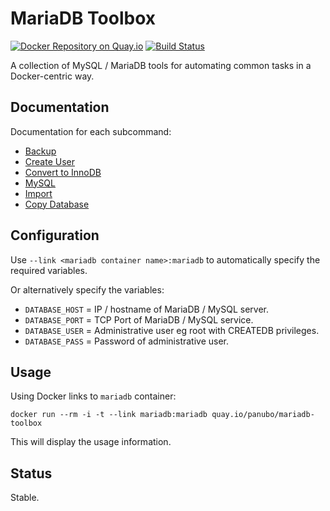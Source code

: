 # MariaDB Toolbox

[![Docker Repository on Quay.io](https://quay.io/repository/panubo/mariadb-toolbox/status "Docker Repository on Quay.io")](https://quay.io/repository/panubo/mariadb-toolbox)
[![Build Status](https://travis-ci.org/panubo/docker-mariadb-toolbox.svg?branch=master)](https://travis-ci.org/panubo/docker-mariadb-toolbox)

A collection of MySQL / MariaDB tools for automating common tasks in a Docker-centric way.

## Documentation

Documentation for each subcommand:

- [Backup](commands/backup.md)
- [Create User](commands/create-user.md)
- [Convert to InnoDB](commands/convert-to-innodb.md)
- [MySQL](commands/mysql.md)
- [Import](commands/import.md)
- [Copy Database](commands/copy-database.md)

## Configuration

Use `--link <mariadb container name>:mariadb` to automatically specify the required variables.

Or alternatively specify the variables:

- `DATABASE_HOST` = IP / hostname of MariaDB / MySQL server.
- `DATABASE_PORT` = TCP Port of MariaDB / MySQL service.
- `DATABASE_USER` = Administrative user eg root with CREATEDB privileges.
- `DATABASE_PASS` = Password of administrative user.

## Usage

Using Docker links to `mariadb` container:

```docker run --rm -i -t --link mariadb:mariadb quay.io/panubo/mariadb-toolbox```

This will display the usage information.

## Status

Stable.
